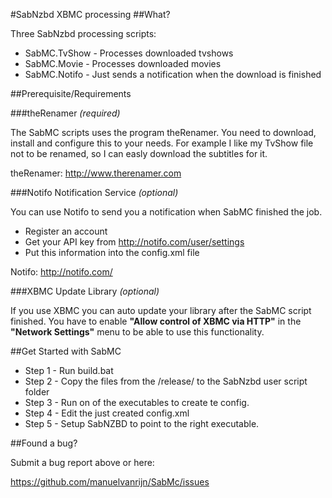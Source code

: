 #SabNzbd XBMC processing
##What?

Three SabNzbd processing scripts:

- SabMC.TvShow - Processes downloaded tvshows
- SabMC.Movie - Processes downloaded movies
- SabMC.Notifo - Just sends a notification when the download is finished

##Prerequisite/Requirements

###theRenamer *(required)*

The SabMC scripts uses the program theRenamer. You need to download, install and configure this to your needs. For example I like my TvShow file not to be renamed, so I can easly download the subtitles for it.

theRenamer: <http://www.therenamer.com>

###Notifo Notification Service *(optional)*

You can use Notifo to send you a notification when SabMC finished the job.

- Register an account
- Get your API key from <http://notifo.com/user/settings>
- Put this information into the config.xml file

Notifo: <http://notifo.com/>

###XBMC Update Library *(optional)*

If you use XBMC you can auto update your library after the SabMC script finished. You have to enable __"Allow control of XBMC via HTTP"__ in the __"Network Settings"__ menu to be able to use this functionality.

##Get Started with SabMC

- Step 1 - Run build.bat
- Step 2 - Copy the files from the /release/ to the SabNzbd user script folder
- Step 3 - Run on of the executables to create te config.
- Step 4 - Edit the just created config.xml
- Step 5 - Setup SabNZBD to point to the right executable.

##Found a bug?

Submit a bug report above or here: 

<https://github.com/manuelvanrijn/SabMc/issues>